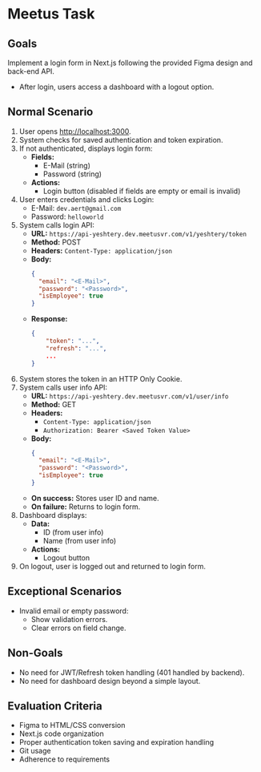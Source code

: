 # Meetus Task

## Goals

Implement a login form in Next.js following the provided Figma design and back-end API.

- After login, users access a dashboard with a logout option.

## Normal Scenario

1. User opens [http://localhost:3000](http://localhost:3000).
2. System checks for saved authentication and token expiration.
3. If not authenticated, displays login form:
   - **Fields:**
     - E-Mail (string)
     - Password (string)
   - **Actions:**
     - Login button (disabled if fields are empty or email is invalid)
4. User enters credentials and clicks Login:
   - E-Mail: `dev.aert@gmail.com`
   - Password: `helloworld`
5. System calls login API:
   - **URL:** `https://api-yeshtery.dev.meetusvr.com/v1/yeshtery/token`
   - **Method:** POST
   - **Headers:** `Content-Type: application/json`
   - **Body:**
     ```json
     {
       "email": "<E-Mail>",
       "password": "<Password>",
       "isEmployee": true
     }
     ```
   - **Response:**
     ```json
     {
     	 "token": "...",
     	 "refresh": "...",
     	 ...
     }
     ```
6. System stores the token in an HTTP Only Cookie.
7. System calls user info API:
   - **URL:** `https://api-yeshtery.dev.meetusvr.com/v1/user/info`
   - **Method:** GET
   - **Headers:**
     - `Content-Type: application/json`
     - `Authorization: Bearer <Saved Token Value>`
   - **Body:**
     ```json
     {
       "email": "<E-Mail>",
       "password": "<Password>",
       "isEmployee": true
     }
     ```
   - **On success:** Stores user ID and name.
   - **On failure:** Returns to login form.
8. Dashboard displays:
   - **Data:**
     - ID (from user info)
     - Name (from user info)
   - **Actions:**
     - Logout button
9. On logout, user is logged out and returned to login form.

## Exceptional Scenarios

- Invalid email or empty password:
  - Show validation errors.
  - Clear errors on field change.

## Non-Goals

- No need for JWT/Refresh token handling (401 handled by backend).
- No need for dashboard design beyond a simple layout.

## Evaluation Criteria

- Figma to HTML/CSS conversion
- Next.js code organization
- Proper authentication token saving and expiration handling
- Git usage
- Adherence to requirements
